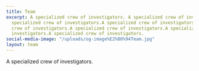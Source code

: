 ```yaml
---
title: Team
excerpt: A specialized crew of investigators. A specialized crew of investigators.A
  specialized crew of investigators.A specialized crew of investigators.A specialized
  crew of investigators.A specialized crew of investigators.A specialized crew of
  investigators.A specialized crew of investigators.
social-media-image: "/uploads/og-image%E2%80%94Team.jpg"
layout: team
---
```


A specialized crew of investigators.